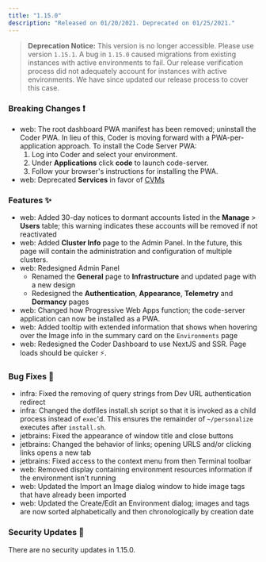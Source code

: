 ```yaml
---
title: "1.15.0"
description: "Released on 01/20/2021. Deprecated on 01/25/2021."
---
```


> **Deprecation Notice:** This version is no longer accessible. Please use
> version `1.15.1`. A bug in `1.15.0` caused migrations from existing instances
> with active environments to fail. Our release verification process did not
> adequately account for instances with active environments. We have since
> updated our release process to cover this case.

### Breaking Changes ❗

- web: The root dashboard PWA manifest has been removed; uninstall the Coder
  PWA. In lieu of this, Coder is moving forward with a PWA-per-application
  approach. To install the Code Server PWA:
  1. Log into Coder and select your environment.
  1. Under **Applications** click **code** to launch code-server.
  1. Follow your browser's instructions for installing the PWA.
- web: Deprecated **Services** in favor of [CVMs](../environments/cvms)

### Features ✨

- web: Added 30-day notices to dormant accounts listed in the **Manage** >
  **Users** table; this warning indicates these accounts will be removed if not
  reactivated
- web: Added **Cluster Info** page to the Admin Panel. In the future, this page
  will contain the administration and configuration of multiple clusters.
- web: Redesigned Admin Panel
  - Renamed the **General** page to **Infrastructure** and updated page with a
    new design
  - Redesigned the **Authentication**, **Appearance**, **Telemetry** and
    **Dormancy** pages
- web: Changed how Progressive Web Apps function; the code-server application
  can now be installed as a PWA.
- web: Added tooltip with extended information that shows when hovering over the
  Image info in the summary card on the `Environments` page
- web: Redesigned the Coder Dashboard to use NextJS and SSR. Page loads should
  be quicker ⚡.

### Bug Fixes 🐛

- infra: Fixed the removing of query strings from Dev URL authentication
  redirect
- infra: Changed the dotfiles install.sh script so that it is invoked as a child
  process instead of `exec`'d. This ensures the remainder of `~/personalize`
  executes after `install.sh`.
- jetbrains: Fixed the appearance of window title and close buttons
- jetbrains: Changed the behavior of links; opening URLS and/or clicking links
  opens a new tab
- jetbrains: Fixed access to the context menu from then Terminal toolbar
- web: Removed display containing environment resources information if the
  environment isn't running
- web: Updated the Import an Image dialog window to hide image tags that have
  already been imported
- web: Updated the Create/Edit an Environment dialog; images and tags are now
  sorted alphabetically and then chronologically by creation date

### Security Updates 🔐

There are no security updates in 1.15.0.
